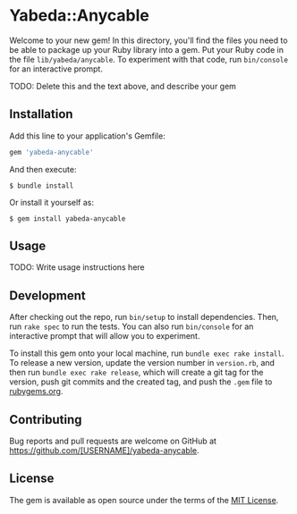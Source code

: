 # Yabeda::Anycable

Welcome to your new gem! In this directory, you'll find the files you need to be able to package up your Ruby library into a gem. Put your Ruby code in the file `lib/yabeda/anycable`. To experiment with that code, run `bin/console` for an interactive prompt.

TODO: Delete this and the text above, and describe your gem

## Installation

Add this line to your application's Gemfile:

```ruby
gem 'yabeda-anycable'
```

And then execute:

    $ bundle install

Or install it yourself as:

    $ gem install yabeda-anycable

## Usage

TODO: Write usage instructions here

## Development

After checking out the repo, run `bin/setup` to install dependencies. Then, run `rake spec` to run the tests. You can also run `bin/console` for an interactive prompt that will allow you to experiment.

To install this gem onto your local machine, run `bundle exec rake install`. To release a new version, update the version number in `version.rb`, and then run `bundle exec rake release`, which will create a git tag for the version, push git commits and the created tag, and push the `.gem` file to [rubygems.org](https://rubygems.org).

## Contributing

Bug reports and pull requests are welcome on GitHub at https://github.com/[USERNAME]/yabeda-anycable.

## License

The gem is available as open source under the terms of the [MIT License](https://opensource.org/licenses/MIT).
